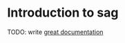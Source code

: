 # Introduction to sag

TODO: write [great documentation](http://jacobian.org/writing/what-to-write/)
